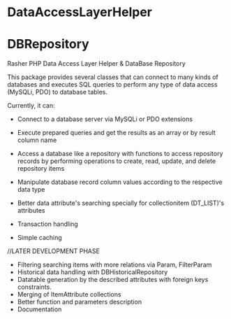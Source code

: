 # DataAccessLayerHelper
# DBRepository

Rasher PHP Data Access Layer Helper & DataBase Repository

This package provides several classes that can connect to many kinds of databases and executes SQL queries to perform any type of data access (MySQLi, PDO) to database tables.

Currently, it can:

- Connect to a database server via MySQLi or PDO extensions

- Execute prepared queries and get the results as an array or by result column name

- Access a database like a repository with functions to access repository records by performing operations to create, read, update, and delete repository items

- Manipulate database record column values according to the respective data type

- Better data attribute's searching specially for collectionitem (DT_LIST)'s attributes

- Transaction handling

- Simple caching

//LATER DEVELOPMENT PHASE
- Filtering searching items with more relations via Param, FilterParam
- Historical data handling with DBHistoricalRepository
- Datatable generation by the described attributes with foreign keys constraints.
- Merging of ItemAttribute collections
- Better function and parameters description
- Documentation